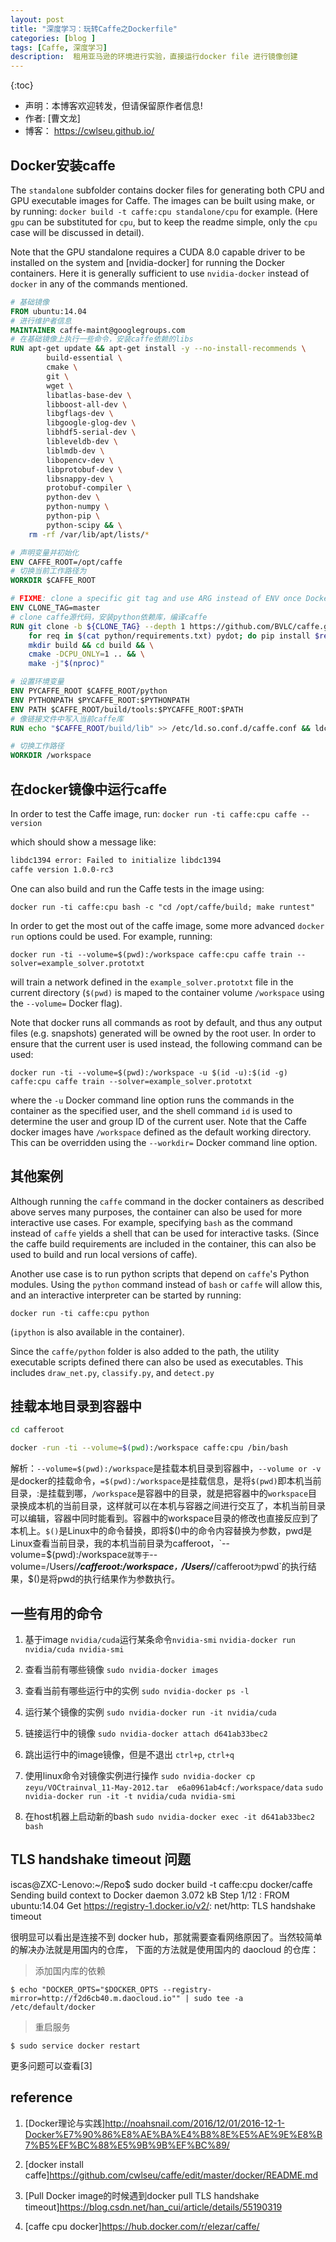 ```yaml
---
layout: post
title: "深度学习：玩转Caffe之Dockerfile"
categories: [blog ]
tags: [Caffe, 深度学习]
description:  租用亚马逊的环境进行实验，直接运行docker file 进行镜像创建
---
```

{:toc}
- 声明：本博客欢迎转发，但请保留原作者信息!
- 作者: [曹文龙]
- 博客： <https://cwlseu.github.io/>

## Docker安装caffe

The `standalone` subfolder contains docker files for generating both CPU and GPU executable images for Caffe. The images can be built using make, or by running: `docker build -t caffe:cpu standalone/cpu`
for example. (Here `gpu` can be substituted for `cpu`, but to keep the readme simple, only the `cpu` case will be discussed in detail).

Note that the GPU standalone requires a CUDA 8.0 capable driver to be installed on the system and [nvidia-docker] for running the Docker containers. Here it is generally sufficient to use `nvidia-docker` instead of `docker` in any of the commands mentioned.

```Dockerfile
# 基础镜像
FROM ubuntu:14.04
# 进行维护者信息
MAINTAINER caffe-maint@googlegroups.com
# 在基础镜像上执行一些命令，安装caffe依赖的libs
RUN apt-get update && apt-get install -y --no-install-recommends \
        build-essential \
        cmake \
        git \
        wget \
        libatlas-base-dev \
        libboost-all-dev \
        libgflags-dev \
        libgoogle-glog-dev \
        libhdf5-serial-dev \
        libleveldb-dev \
        liblmdb-dev \
        libopencv-dev \
        libprotobuf-dev \
        libsnappy-dev \
        protobuf-compiler \
        python-dev \
        python-numpy \
        python-pip \
        python-scipy && \
    rm -rf /var/lib/apt/lists/*

# 声明变量并初始化
ENV CAFFE_ROOT=/opt/caffe
# 切换当前工作路径为
WORKDIR $CAFFE_ROOT

# FIXME: clone a specific git tag and use ARG instead of ENV once DockerHub supports this.
ENV CLONE_TAG=master
# clone caffe源代码，安装python依赖库，编译caffe
RUN git clone -b ${CLONE_TAG} --depth 1 https://github.com/BVLC/caffe.git . && \
    for req in $(cat python/requirements.txt) pydot; do pip install $req; done && \
    mkdir build && cd build && \
    cmake -DCPU_ONLY=1 .. && \
    make -j"$(nproc)"

# 设置环境变量
ENV PYCAFFE_ROOT $CAFFE_ROOT/python
ENV PYTHONPATH $PYCAFFE_ROOT:$PYTHONPATH
ENV PATH $CAFFE_ROOT/build/tools:$PYCAFFE_ROOT:$PATH
# 像链接文件中写入当前caffe库
RUN echo "$CAFFE_ROOT/build/lib" >> /etc/ld.so.conf.d/caffe.conf && ldconfig

# 切换工作路径
WORKDIR /workspace
```

## 在docker镜像中运行caffe

In order to test the Caffe image, run:
`docker run -ti caffe:cpu caffe --version`

which should show a message like:

```sh
libdc1394 error: Failed to initialize libdc1394
caffe version 1.0.0-rc3
```

One can also build and run the Caffe tests in the image using:

`docker run -ti caffe:cpu bash -c "cd /opt/caffe/build; make runtest"` 

In order to get the most out of the caffe image, some more advanced `docker run` options could be used. For example, running:

`docker run -ti --volume=$(pwd):/workspace caffe:cpu caffe train --solver=example_solver.prototxt`

will train a network defined in the `example_solver.prototxt` file in the current directory (`$(pwd)` is maped to the container volume `/workspace` using the `--volume=` Docker flag).

Note that docker runs all commands as root by default, and thus any output files (e.g. snapshots) generated will be owned by the root user. In order to ensure that the current user is used instead, the following command can be used:

`docker run -ti --volume=$(pwd):/workspace -u $(id -u):$(id -g) caffe:cpu caffe train --solver=example_solver.prototxt`

where the `-u` Docker command line option runs the commands in the container as the specified user, and the shell command `id` is used to determine the user and group ID of the current user. Note that the Caffe docker images have `/workspace` defined as the default working directory. This can be overridden using the `--workdir=` Docker command line option.

## 其他案例

Although running the `caffe` command in the docker containers as described above serves many purposes, the container can also be used for more interactive use cases. For example, specifying `bash` as the command instead of `caffe` yields a shell that can be used for interactive tasks. (Since the caffe build requirements are included in the container, this can also be used to build and run local versions of caffe).

Another use case is to run python scripts that depend on `caffe`'s Python modules. Using the `python` command instead of `bash` or `caffe` will allow this, and an interactive interpreter can be started by running:

`docker run -ti caffe:cpu python`

(`ipython` is also available in the container).

Since the `caffe/python` folder is also added to the path, the utility executable scripts defined there can also be used as executables. This includes `draw_net.py`, `classify.py`, and `detect.py`

## 挂载本地目录到容器中

```bash
cd cafferoot

docker -run -ti --volume=$(pwd):/workspace caffe:cpu /bin/bash

```

解析：`--volume=$(pwd):/workspace`是挂载本机目录到容器中，`--volume or -v`是docker的挂载命令，`=$(pwd):/workspace`是挂载信息，是将`$(pwd)`即本机当前目录，:是挂载到哪，`/workspace`是容器中的目录，就是把容器中的`workspace`目录换成本机的当前目录，这样就可以在本机与容器之间进行交互了，本机当前目录可以编辑，容器中同时能看到。容器中的workspace目录的修改也直接反应到了本机上。`$()`是Linux中的命令替换，即将$()中的命令内容替换为参数，pwd是Linux查看当前目录，我的本机当前目录为cafferoot，`--volume=$(pwd):/workspace`就等于`--volume=/Users/***/cafferoot:/workspace`，`/Users/***/cafferoot`为`pwd`的执行结果，$()是将pwd的执行结果作为参数执行。

## 一些有用的命令

1. 基于image `nvidia/cuda`运行某条命令`nvidia-smi`
`nvidia-docker run  nvidia/cuda nvidia-smi`
2. 查看当前有哪些镜像
`sudo nvidia-docker images`
3. 查看当前有哪些运行中的实例
`sudo nvidia-docker ps -l`
4. 运行某个镜像的实例
`sudo nvidia-docker run -it nvidia/cuda`
5. 链接运行中的镜像
`sudo nvidia-docker attach d641ab33bec2`
6. 跳出运行中的image镜像，但是不退出
`ctrl+p`, `ctrl+q`

7. 使用linux命令对镜像实例进行操作
`sudo nvidia-docker cp zeyu/VOCtrainval_11-May-2012.tar  e6a0961ab4cf:/workspace/data`
`sudo nvidia-docker run -it -t nvidia/cuda nvidia-smi`

8. 在host机器上启动新的bash
`sudo nvidia-docker exec -it d641ab33bec2 bash`



## TLS handshake timeout 问题

iscas@ZXC-Lenovo:~/Repo$ sudo docker build -t caffe:cpu docker/caffe
Sending build context to Docker daemon 3.072 kB
Step 1/12 : FROM ubuntu:14.04
Get https://registry-1.docker.io/v2/: net/http: TLS handshake timeout

很明显可以看出是连接不到 docker hub，那就需要查看网络原因了。当然较简单的解决办法就是用国内的仓库，
下面的方法就是使用国内的 daocloud 的仓库：

> 添加国内库的依赖

`$ echo "DOCKER_OPTS="$DOCKER_OPTS --registry-mirror=http://f2d6cb40.m.daocloud.io"" | sudo tee -a /etc/default/docker`

> 重启服务

`$ sudo service docker restart`

更多问题可以查看[3]

## reference

1. [Docker理论与实践]<http://noahsnail.com/2016/12/01/2016-12-1-Docker%E7%90%86%E8%AE%BA%E4%B8%8E%E5%AE%9E%E8%B7%B5%EF%BC%88%E5%9B%9B%EF%BC%89/>
2. [docker install caffe]<https://github.com/cwlseu/caffe/edit/master/docker/README.md>

3. [Pull Docker image的时候遇到docker pull TLS handshake timeout]<https://blog.csdn.net/han_cui/article/details/55190319>

4. [caffe cpu docker]<https://hub.docker.com/r/elezar/caffe/>
